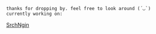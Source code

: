 ```
thanks for dropping by. feel free to look around (´◡`)
currently working on:
```
[SrchNgin](https://github.com/sofaspawn/srchngin)
